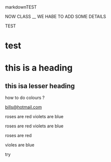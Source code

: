 markdownTEST

NOW CLASS __ WE HABE TO ADD SOME DETAILS



TEST

<h1> test<h1>

this is a heading 
=================

this isa lesser heading 
-----------------------


how to do colours ? 

bills@hotmail.com


roses are red violets are blue

roses are red 
violets are blue

roses are red 

violes are blue

try
